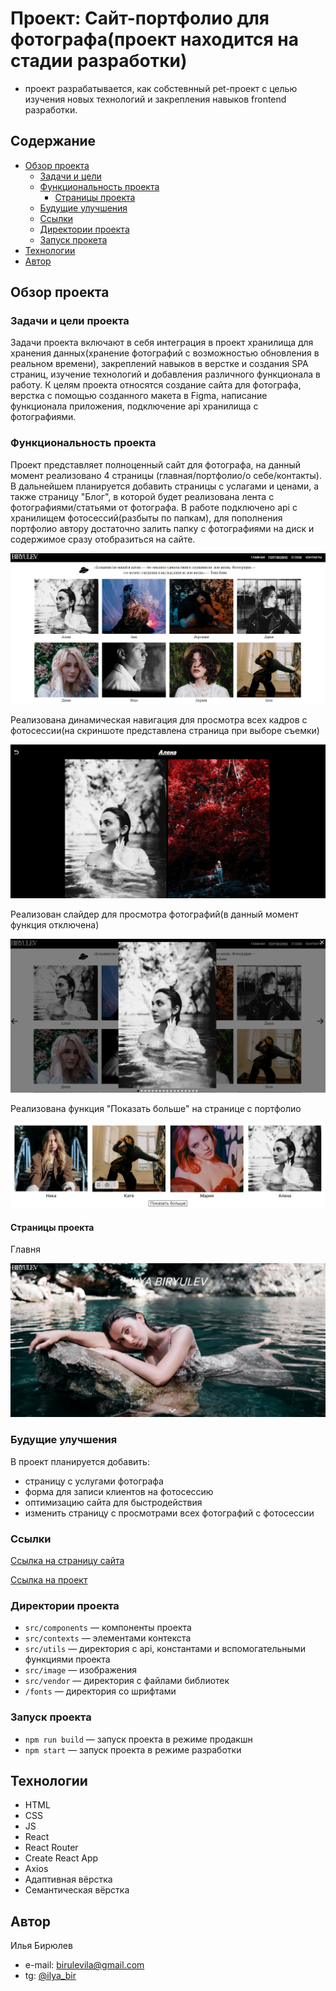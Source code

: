 # Проект: Сайт-портфолио для фотографа(проект находится на стадии разработки)

- проект разрабатывается, как собстевнный pet-проект с целью изучения новых технологий и закрепления навыков frontend разработки.

## Содержание

 - [Обзор проекта](#обзор-проекта)
    - [Задачи и цели](#задачи-и-цели-проекта)
    - [Функциональность проекта](#функциональность-проекта)
      - [Страницы проекта](#функциональность-проекта)
    - [Будущие улучшения](#будущие-улучшения)
    - [Ссылки](#ссылки)
    - [Директории проекта](#директории-проекта)
    - [Запуск прокета](#запуск-проекта)
 - [Технологии](#технологии)
 - [Автор](#автор)

## Обзор проекта

### Задачи и цели проекта

Задачи проекта включают в себя интеграция в проект хранилища для хранения данных(хранение фотографий с возможностью обновления в реальном времени), закреплений навыков в верстке и создания SPA страниц, изучение технологий и добавления различного функционала в работу.
К целям проекта относятся создание сайта для фотографа, верстка с помощью созданного макета в Figma, написание функционала приложения, подключение api хранилища с фотографиями.

### Функциональность проекта

Проект представляет полноценный сайт для фотографа, на данный момент реализовано 4 страницы (главная/портфолио/о себе/контакты). В дальнейшем планируется добавить страницы с услагами и ценами, а также страницу "Блог", в которой будет реализована лента с фотографиями/статьями от фотографа.
В работе подключено api с хранилищем фотосессий(разбыты по папкам), для пополнения портфолио автору достаточно залить папку с фотографиями на диск и содержимое сразу отобразиться на сайте.

![Desktop screenshot](./screenshots/Portfolio.jpg)

Реализована динамическая навигация для просмотра всех кадров с фотосессии(на скриншоте представлена страница при выборе съемки)

![Desktop screenshot](./screenshots/Photo.jpg)

Реализован слайдер для просмотра фотографий(в данный момент функция отключена)

![Desktop screenshot](./screenshots/Slider.jpg)

Реализована функция "Показать больше" на странице с портфолио

![Desktop screenshot](./screenshots/More.jpg)

#### Страницы проекта

Главня

![Alt text](image.png)

### Будущие улучшения

В проект планируется добавить:

  - страницу с услугами фотографа
  - форма для записи клиентов на фотосессию
  - оптимизацию сайта для быстродействия
  - изменить страницу с просмотрами всех фотографий с фотосессии

### Ссылки

[Ссылка на страницу сайта](https://ilyabiryulev.github.io/photographer-s-website/#/)

[Ссылка на проект](https://github.com/IlyaBiryulev/photographer-s-website)


### Директории проекта

- `src/components` — компоненты проекта
- `src/contexts` — элементами контекста
- `src/utils` — директория с api, константами и вспомогательными функциями проекта
- `src/image` — изображения
- `src/vendor` — директория с файлами библиотек
- `/fonts` — директория со шрифтами

### Запуск проекта

- `npm run build` — запуск проекта в режиме продакшн
- `npm start` — запуск проекта в режиме разработки

## Технологии

- HTML
- CSS
- JS
- React
- React Router
- Create React App
- Axios
- Адаптивная вёрстка
- Семантическая вёрстка

## Автор

Илья Бирюлев

- e-mail: birulevila@gmail.com
- tg: [@ilya_bir](https://t.me/ilya_bir)
